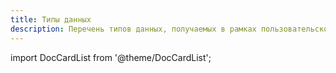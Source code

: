 ```yaml
---
title: Типы данных
description: Перечень типов данных, получаемых в рамках пользовательского поведения
---
```


import DocCardList from '@theme/DocCardList';

<DocCardList />
